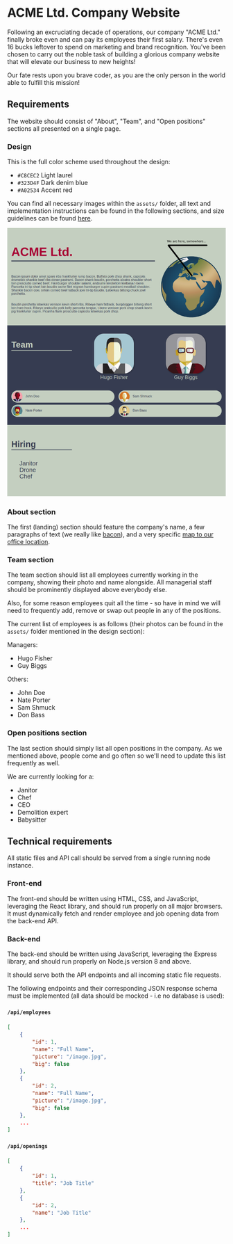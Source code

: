 # ACME Ltd. Company Website

Following an excruciating decade of operations, our company "ACME Ltd." finally broke even and can pay its employees their first salary. There's even 16 bucks leftover to spend on marketing and brand recognition. You've been chosen to carry out the noble task of building a glorious company website that will elevate our business to new heights!

Our fate rests upon you brave coder, as you are the only person in the world able to fulfill this mission!


## Requirements
The website should consist of "About", "Team", and "Open positions" sections all presented on a single page.

### Design
This is the full color scheme used throughout the design:

- `#C8CEC2` Light laurel
- `#323D4F` Dark denim blue
- `#A02534` Accent red

You can find all necessary images within the `assets/` folder, all text and implementation instructions can be found in the following sections, and size guidelines can be found [here](sizing.png).

![ACME Ltd. Website Design](design.png)

### About section
The first (landing) section should feature the company's name, a few paragraphs of text (we really like [bacon](https://baconipsum.com/?paras=2&type=all-meat&start-with-lorem=1)), and a very specific [map to our office location](assets/globe.png).

### Team section
The team section should list all employees currently working in the company, showing their photo and name alongside. All managerial staff should be prominently displayed above everybody else.

Also, for some reason employees quit all the time - so have in mind we will need to frequently add, remove or swap out people in any of the positions.

The current list of employees is as follows (their photos can be found in the `assets/` folder mentioned in the design section):

Managers:

- Hugo Fisher
- Guy Biggs

Others:

- John Doe
- Nate Porter
- Sam Shmuck
- Don Bass

### Open positions section
The last section should simply list all open positions in the company. As we mentioned above, people come and go often so we'll need to update this list frequently as well.

We are currently looking for a:

- Janitor
- Chef
- CEO
- Demolition expert
- Babysitter


## Technical requirements

All static files and API call should be served from a single running node instance.

### Front-end
The front-end should be written using HTML, CSS, and JavaScript, leveraging the React library, and should run properly on all major browsers. It must dynamically fetch and render employee and job opening data from the back-end API.

### Back-end
The back-end should be written using JavaScript, leveraging the Express library, and should run properly on Node.js version 8 and above.

It should serve both the API endpoints and all incoming static file requests.

The following endpoints and their corresponding JSON response schema must be implemented (all data should be mocked - i.e no database is used):

#### `/api/employees`
```json
[
    {
        "id": 1,
        "name": "Full Name",
        "picture": "/image.jpg",
        "big": false
    },
    {
        "id": 2,
        "name": "Full Name",
        "picture": "/image.jpg",
        "big": false
    },
    ...
]
```

#### `/api/openings`
```json
[
    {
        "id": 1,
        "title": "Job Title"
    },
    {
        "id": 2,
        "name": "Job Title"
    },
    ...
]
```

